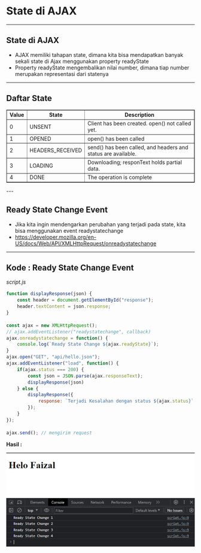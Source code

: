 # State di AJAX

---

## State di AJAX

- AJAX memiliki tahapan state, dimana kita bisa mendapatkan banyak sekali state di Ajax menggunakan property readyState
- Property readyState mengembalikan nilai number, dimana tiap number merupakan representasi dari statenya

---

## Daftar State

<table border="1" width="100%">
    <tr>
        <th>Value</th>
        <th>State</th>
        <th>Description</th>
    </tr>
    <tr>
        <td>0   </td>
        <td>UNSENT</td>
        <td>Client has been created. open() not called yet.</td>
    </tr>
    <tr>
        <td>1</td>
        <td>OPENED</td>
        <td>open() has been called</td>
    </tr>
    <tr>
        <td>2</td>
        <td>HEADERS_RECEIVED</td>
        <td>send() has been called, and headers and status are available.</td>
    </tr>
    <tr>
        <td>3</td>
        <td>LOADING</td>
        <td>Downloading; responText holds partial data.</td>
    </tr>
    <tr>
        <td>4</td>
        <td>DONE</td>
        <td>The operation is complete</td>
    </tr>
</table>
---

## Ready State Change Event

- Jika kita ingin mendengarkan perubahan yang terjadi pada state, kita bisa menggunakan event readystatechange
- https://developer.mozilla.org/en-US/docs/Web/API/XMLHttpRequest/onreadystatechange

---

## Kode : Ready State Change Event

*script.js*

```js
function displayResponse(json) {
    const header = document.getElementById("response");
    header.textContent = json.response;
}

const ajax = new XMLHttpRequest();
// ajax.addEventListener("readystatechange", callback)
ajax.onreadystatechange = function() {
    console.log(`Ready State Change ${ajax.readyState}`);
}
ajax.open("GET", "api/hello.json");
ajax.addEventListener("load", function() {
    if(ajax.status === 200) {
        const json = JSON.parse(ajax.responseText);
        displayResponse(json)
    } else {
        displayResponse({
            response: `Terjadi Kesalahan dengan status ${ajax.status}`
        });
    }
});

ajax.send(); // mengirim request
```

**Hasil :**

![1](../assets/img/6/1.PNG)